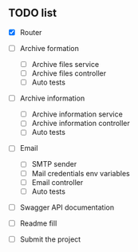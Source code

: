 ## TODO list

- [x] Router
    
- [ ] Archive formation 
    - [ ] Archive files service 
    - [ ] Archive files controller
    - [ ] Auto tests

- [ ] Archive information
    - [ ] Archive information service
    - [ ] Archive information controller
    - [ ] Auto tests

- [ ] Email 
    - [ ] SMTP sender
    - [ ] Mail credentials env variables
    - [ ] Email controller
    - [ ] Auto tests

- [ ] Swagger API documentation
- [ ] Readme fill
- [ ] Submit the project